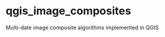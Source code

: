 qgis_image_composites
=====================

Multi-date image composite algorithms implemented in QGIS
